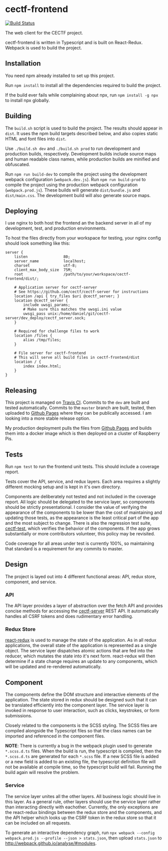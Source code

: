 # cectf-frontend

[![Build Status](https://travis-ci.com/cectf/cectf-frontend.svg?branch=master)](https://travis-ci.com/cectf/cectf-frontend)

The web client for the CECTF project.

cectf-frontend is written in Typescript and is built on React-Redux. Webpack is used to build the project.

## Installation

You need npm already installed to set up this project.

Run `npm install` to install all the dependencies required to build the project.

If the build ever fails while complaining about npx, run `npm install -g npx` to install npx globally.

## Building

The `build.sh` script is used to build the project. The results should appear in `dist`. It uses the npm build targets described below, and also copies static HTML and font files into `dist`.

Use `./build.sh dev` and `./build.sh prod` to run development and production builds, respectively. Development builds include source maps and human readable class names, while production builds are minified and obfuscated.

Run `npm run build-dev` to compile the project using the development webpack configuration (`webpack.dev.js`). Run `npm run build-prod` to compile the project using the production webpack configuration (`webpack.prod.js`). These builds will generate `dist/bundle.js` and `dist/main.css`. The development build will also generate source maps.

## Deploying

I use nginx to both host the frontend an the backend server in all of my development, test, and production environments.

To host the files directly from your workspace for testing, your nginx config should look something like this:

```
server {
    listen                80;
    server_name           localhost;
    charset               utf-8;
    client_max_body_size  75M;
    root                  /path/to/your/workspace/cectf-frontend/dist/;

    # Application server for cectf-server
    # See https://github.com/cectf/cectf-server for instructions
    location /api { try_files $uri @cectf_server; }
    location @cectf_server {
        include uwsgi_params;
        # Make sure this matches the uwsgi.ini value
        uwsgi_pass unix:/home/daniel/git/cectf-server/dev_deploy/cectf_server.sock;
    }

    # Required for challenge files to work
    location /files {
        alias /tmp/files;
    }

    # File server for cectf-frontend
    # This will serve all build files in cectf-frontend/dist
    location / {
        index index.html;
    }
}
```

## Releasing

This project is managed on [Travis CI](https://travis-ci.com/cectf/cectf-frontend). Commits to the `dev` are built and tested automatically. Commits to the `master` branch are built, tested, then uploaded to [Github Pages](https://github.com/cectf/cectf.github.io) where they can be publically accessed. I am looking into a more stable release option.

My production deployment pulls the files from [Github Pages](https://github.com/cectf/cectf.github.io) and builds them into a docker image which is then deployed on a cluster of Raspberry Pis.

## Tests

Run `npm test` to run the frontend unit tests. This should include a coverage report.

Tests cover the API, service, and redux layers. Each area requires a slightly different mocking setup and is kept in it's own directory.

Components are deliberately not tested and not included in the coverage report. All logic should be delegated to the service layer, so components should be strictly presentational. I consider the value of verifying the appearance of the components to be lower than the cost of maintaining and updating those tests, as the appearance is the least critical part of the app and the most subject to change. There is also the regression test suite, [cectf-test](https://github.com/cectf/cectf-test), which verifies the behavior of the components. If the app grows substantially or more contributors volunteer, this policy may be revisited.

Code coverage for all areas under test is currently 100%, so maintaining that standard is a requirement for any commits to master.

## Design

The project is layed out into 4 different functional areas: API, redux store, component, and service.

### API

The API layer provides a layer of abstraction over the fetch API and provides concise methods for accessing the [cectf-server](https://github.com/cectf/cectf-server) REST API. It automatically handles all CSRF tokens and does rudimentary error handling.

### Redux Store

[react-redux](https://react-redux.js.org/) is used to manage the state of the application. As in all redux applications, the overall state of the application is represented as a single object. The service layer dispatches atomic actions that are fed into the reducer, which mutates the state into it's next form. react-redux will then determine if a state change requires an update to any components, which will be updated and re-rendered automatically.

## Component

The components define the DOM structure and interactive elements of the application. The state stored in redux should be designed such that it can be translated efficiently into the component layer. The service layer is invoked in response to user interaction, such as clicks, keystrokes, or form submissions.

Closely related to the components is the SCSS styling. The SCSS files are compiled alongside the Typescript files so that the class names can be imported and referenced in the component files.

**NOTE**: There is currently a bug in the webpack plugin used to generate `*.scss.d.ts` files. When the build is run, the typescript is compiled, then the `*.scss.d.ts` are generated for each `*.scss` file. If a new SCSS file is added or a new field is added to an existing file, the typescript definition file will not be available at compile time, so the typescript build will fail. Running the build again will resolve the problem.

### Service

The service layer unites all the other layers. All business logic should live in this layer. As a general rule, other layers should use the service layer rather than interacting directly with eachother. Currently, the only exceptions are the react-redux bindings between the redux store and the components, and the API helper which looks up the CSRF token in the redux store so that it can be included on all requests.



To generate an interactive dependency graph, run `npx webpack --config webpack.prod.js --profile --json > stats.json`, then upload `stats.json` to http://webpack.github.io/analyse/#modules.
